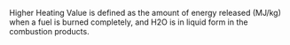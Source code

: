 ﻿Higher Heating Value is defined as the amount of energy released (MJ/kg) when a fuel is burned completely, and H2O is in liquid form in the combustion products.